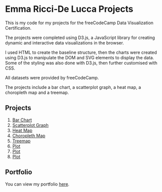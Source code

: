 # Emma Ricci-De Lucca Projects
 
This is my code for my projects for the freeCodeCamp Data Visualization Certification.

The projects were completed using D3.js, a JavaScript library for creating dynamic and interactive data visualizations in the browser.

I used HTML to create the baseline structure, then the charts were created using D3.js to manipulate the DOM and SVG elements to display the data. Some of the styling was also done with D3.js, then further customised with CSS. 

All datasets were provided by freeCodeCamp.

The projects include a bar chart, a scatterplot graph, a heat map, a choropleth map and a treemap.

## Projects

1. [Bar Chart](https://emmaricci.github.io/dataviz/plot3/index.html)
2. [Scatterplot Graph](https://emmaricci.github.io/dataviz/plot4/index.html)
3. [Heat Map](https://emmaricci.github.io/dataviz/plot5/index.html)
4. [Choropleth Map](https://emmaricci.github.io/dataviz/plot6/index.html)
5. [Treemap](https://emmaricci.github.io/dataviz/plot7index.html)
6. [Plot](https://emmaricci.github.io/dataviz/plot1/index.html)
7. [Plot](https://emmaricci.github.io/dataviz/plot100/index.html)
8. [Plot](https://emmaricci.github.io/dataviz/plot101/index.html)

## Portfolio

You can view my portfolio [here](https://emmariccid.myportfolio.com/).
